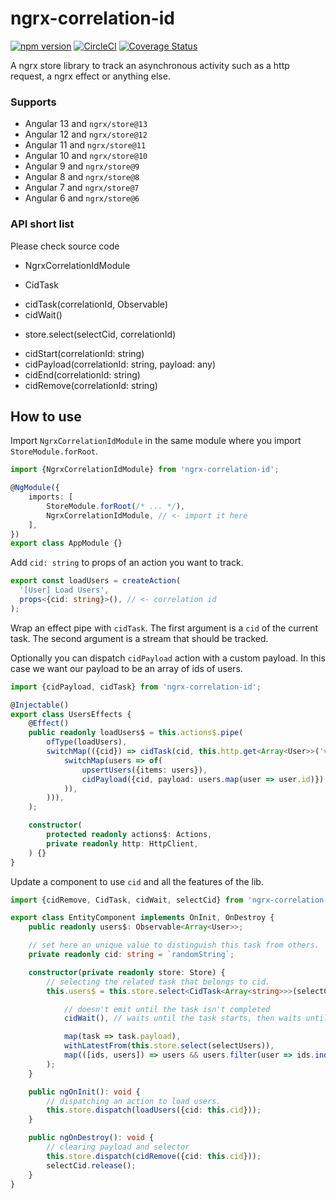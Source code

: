 # ngrx-correlation-id

[![npm version](https://badge.fury.io/js/ngrx-correlation-id.svg)](https://badge.fury.io/js/ngrx-correlation-id)
[![CircleCI](https://circleci.com/gh/satanTime/ngrx-correlation-id.svg?style=shield)](https://app.circleci.com/pipelines/github/satanTime/ngrx-correlation-id)
[![Coverage Status](https://coveralls.io/repos/github/satanTime/ngrx-correlation-id/badge.svg?branch=master)](https://coveralls.io/github/satanTime/ngrx-correlation-id?branch=master)

A ngrx store library to track an asynchronous activity such as a http request, a ngrx effect or anything else.

### Supports
- Angular 13 and `ngrx/store@13`
- Angular 12 and `ngrx/store@12`
- Angular 11 and `ngrx/store@11`
- Angular 10 and `ngrx/store@10`
- Angular 9 and `ngrx/store@9`
- Angular 8 and `ngrx/store@8`
- Angular 7 and `ngrx/store@7`
- Angular 6 and `ngrx/store@6`

### API short list

Please check source code

- NgrxCorrelationIdModule
* CidTask
- cidTask(correlationId, Observable<any>)
- cidWait()
* store.select(selectCid, correlationId)
- cidStart(correlationId: string)
- cidPayload(correlationId: string, payload: any)
- cidEnd(correlationId: string)
- cidRemove(correlationId: string)

## How to use

Import `NgrxCorrelationIdModule` in the same module where you import `StoreModule.forRoot`.

```typescript
import {NgrxCorrelationIdModule} from 'ngrx-correlation-id';

@NgModule({
    imports: [
        StoreModule.forRoot(/* ... */),
        NgrxCorrelationIdModule, // <- import it here
    ],
})
export class AppModule {}
```

Add `cid: string` to props of an action you want to track.

```typescript
export const loadUsers = createAction(
  '[User] Load Users',
  props<{cid: string}>(), // <- correlation id
);
```

Wrap an effect pipe with `cidTask`.
The first argument is a `cid` of the current task.
The second argument is a stream that should be tracked.

Optionally you can dispatch `cidPayload` action with a custom payload.
In this case we want our payload to be an array of ids of users.

```typescript
import {cidPayload, cidTask} from 'ngrx-correlation-id';

@Injectable()
export class UsersEffects {
    @Effect()
    public readonly loadUsers$ = this.actions$.pipe(
        ofType(loadUsers),
        switchMap(({cid}) => cidTask(cid, this.http.get<Array<User>>('v2/api/users').pipe(
            switchMap(users => of(
                upsertUsers({items: users}),
                cidPayload({cid, payload: users.map(user => user.id)}),
            )),
        ))),
    );

    constructor(
        protected readonly actions$: Actions,
        private readonly http: HttpClient,
    ) {}
}
```

Update a component to use `cid` and all the features of the lib.

```typescript
import {cidRemove, CidTask, cidWait, selectCid} from 'ngrx-correlation-id';

export class EntityComponent implements OnInit, OnDestroy {
    public readonly users$: Observable<Array<User>>;

    // set here an unique value to distinguish this task from others.
    private readonly cid: string = `randomString`;

    constructor(private readonly store: Store) {
        // selecting the related task that belongs to cid.
        this.users$ = this.store.select<CidTask<Array<string>>>(selectCid, this.cid).pipe(

            // doesn't emit until the task isn't completed
            cidWait(), // waits until the task starts, then waits until the task ends and the task.

            map(task => task.payload),
            withLatestFrom(this.store.select(selectUsers)),
            map(([ids, users]) => users && users.filter(user => ids.indexOf(user.id) !== -1) || []),
        );
    }

    public ngOnInit(): void {
        // dispatching an action to load users.
        this.store.dispatch(loadUsers({cid: this.cid}));
    }

    public ngOnDestroy(): void {
        // clearing payload and selector
        this.store.dispatch(cidRemove({cid: this.cid}));
        selectCid.release();
    }
}
```
